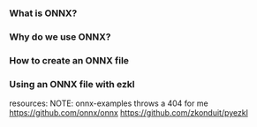### What is ONNX?

### Why do we use ONNX?

### How to create an ONNX file

### Using an ONNX file with ezkl


resources:
NOTE: onnx-examples throws a 404 for me
https://github.com/onnx/onnx
https://github.com/zkonduit/pyezkl